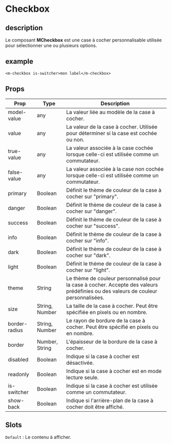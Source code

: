 # Checkbox

## description

Le composant **MCheckbox** est une case à cocher personnalisable utilisée pour sélectionner une ou plusieurs options.

## example

```Vue
<m-checkbox is-switcher>mon label</m-checkbox>
```

## Props

| Prop          | Type           | Description                                                                                                                       |
| ------------- | -------------- | --------------------------------------------------------------------------------------------------------------------------------- |
| model-value   | any            | La valeur liée au modèle de la case à cocher.                                                                                     |
| value         | any            | La valeur de la case à cocher. Utilisée pour déterminer si la case est cochée ou non.                                             |
| true-value    | any            | La valeur associée à la case cochée lorsque celle-ci est utilisée comme un commutateur.                                           |
| false-value   | any            | La valeur associée à la case non cochée lorsque celle-ci est utilisée comme un commutateur.                                       |
| primary       | Boolean        | Définit le thème de couleur de la case à cocher sur "primary".                                                                    |
| danger        | Boolean        | Définit le thème de couleur de la case à cocher sur "danger".                                                                     |
| success       | Boolean        | Définit le thème de couleur de la case à cocher sur "success".                                                                    |
| info          | Boolean        | Définit le thème de couleur de la case à cocher sur "info".                                                                       |
| dark          | Boolean        | Définit le thème de couleur de la case à cocher sur "dark".                                                                       |
| light         | Boolean        | Définit le thème de couleur de la case à cocher sur "light".                                                                      |
| theme         | String         | Le thème de couleur personnalisé pour la case à cocher. Accepte des valeurs prédéfinies ou des valeurs de couleur personnalisées. |
| size          | String, Number | La taille de la case à cocher. Peut être spécifiée en pixels ou en nombre.                                                        |
| border-radius | String, Number | Le rayon de bordure de la case à cocher. Peut être spécifié en pixels ou en nombre.                                               |
| border        | Number, String | L'épaisseur de la bordure de la case à cocher.                                                                                    |
| disabled      | Boolean        | Indique si la case à cocher est désactivée.                                                                                       |
| readonly      | Boolean        | Indique si la case à cocher est en mode lecture seule.                                                                            |
| is-switcher   | Boolean        | Indique si la case à cocher est utilisée comme un commutateur.                                                                    |
| show-back     | Boolean        | Indique si l'arrière-plan de la case à cocher doit être affiché.                                                                  |

## Slots

`Default` : Le contenu à afficher.
